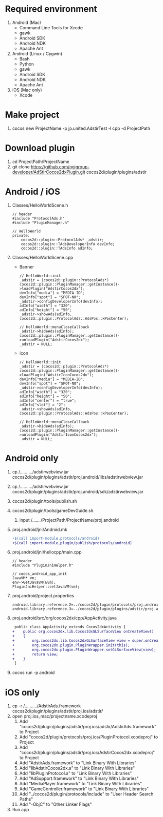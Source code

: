 Required environment
===================
1. Android (Mac)
    * Command Line Tools for Xcode
    * gawk
    * Android SDK
    * Android NDK
    * Apache Ant
2. Android (Linux / Cygwin)
    * Bash
    * Python
    * gawk
    * Android SDK
    * Android NDK
    * Apache Ant
3. iOS (Mac only)
    * Xcode

Make project
===================
1. cocos new ProjectName -p jp.united.AdstirTest -l cpp -d ProjectPath

Download plugin
===================
1. cd ProjectPath/ProjectName
2. git clone https://github.com/ngigroup-developer/AdStirCocos2dxPlugin.git cocos2d/plugin/plugins/adstir

Android / iOS
===================
1. Classes/HelloWorldScene.h

    ```
    // header
    #include "ProtocolAds.h"
    #include "PluginManager.h"
    ```
    ```
    // HelloWorld
    private:
        cocos2d::plugin::ProtocolAds* _adstir;
        cocos2d::plugin::TAdsDeveloperInfo devInfo;
        cocos2d::plugin::TAdsInfo adInfo;
    ```

2. Classes/HelloWorldScene.cpp
    * Banner

        ```
        // HelloWorld::init
        _adstir = (cocos2d::plugin::ProtocolAds*) cocos2d::plugin::PluginManager::getInstance()->loadPlugin("AdstirCocos2dx");
        devInfo["media"] = "MEDIA-ID";
        devInfo["spot"] = "SPOT-NO";
        _adstir->configDeveloperInfo(devInfo);
        adInfo["width"] = "320";
        adInfo["height"] = "50";
        _adstir->showAds(adInfo, cocos2d::plugin::ProtocolAds::AdsPos::kPosCenter);
        ```
        ```
        // HelloWorld::menuCloseCallback
        _adstir->hideAds(adInfo);
        cocos2d::plugin::PluginManager::getInstance()->unloadPlugin("AdstirCocos2dx");
        _adstir = NULL;
        ```
    * Icon

        ```
        // HelloWorld::init
        _adstir = (cocos2d::plugin::ProtocolAds*) cocos2d::plugin::PluginManager::getInstance()->loadPlugin("AdstirIconCocos2dx");
        devInfo["media"] = "MEDIA-ID";
        devInfo["spot"] = "SPOT-NO";
        _adstir->configDeveloperInfo(devInfo);
        adInfo["width"] = "320";
        adInfo["height"] = "50";
        adInfo["center"] = "true";
        adInfo["slot"] = "2";
        _adstir->showAds(adInfo, cocos2d::plugin::ProtocolAds::AdsPos::kPosCenter);
        ```
        ```
        // HelloWorld::menuCloseCallback
        _adstir->hideAds(adInfo);
        cocos2d::plugin::PluginManager::getInstance()->unloadPlugin("AdstirIconCocos2dx");
        _adstir = NULL;
        ```

Android only
===================
1. cp /........../adstirwebview.jar cocos2d/plugin/plugins/adstir/proj.android/libs/adstirwebview.jar
2. cp /........../adstirwebview.jar cocos2d/plugin/plugins/adstir/proj.android/sdk/adstirwebview.jar
3. cocos2d/plugin/tools/publish.sh
4. cocos2d/plugin/tools/gameDevGuide.sh
    1. input /......./ProjectPath/ProjectName/proj.android
5. proj.android/jni/Android.mk
    
    ```diff
    -$(call import-module,protocols/android)
    +$(call import-module,plugin/publish/protocols/android)
    ```
6. proj.android/jni/hellocpp/main.cpp
    
    ```
    // header
    #include "PluginJniHelper.h"
    ```
    ```
    // cocos_android_app_init
    JavaVM* vm;
    env->GetJavaVM(&vm);
    PluginJniHelper::setJavaVM(vm);
    ```
7. proj.android/project.properties

    ```
    android.library.reference.2=../cocos2d/plugin/protocols/proj.android
    android.library.reference.3=../cocos2d/plugin/plugins/adstir/proj.android
    ```
8. proj.android/src/org/cocos2dx/cpp/AppActivity.java

    ```diff
     public class AppActivity extends Cocos2dxActivity {
    +    public org.cocos2dx.lib.Cocos2dxGLSurfaceView onCreateView()
    +    {
    +        org.cocos2dx.lib.Cocos2dxGLSurfaceView view = super.onCreateView();
    +        org.cocos2dx.plugin.PluginWrapper.init(this);
    +        org.cocos2dx.plugin.PluginWrapper.setGLSurfaceView(view);
    +        return view;
    +    }
     }
    ```
9. cocos run -p android


iOS only
===================

1. cp -r /........../AdstirAds.framework cocos2d/plugin/plugins/adstir/proj.ios/adstir/
2. open proj.ios_mac/projectname.xcodeproj
    1. Add "cocos2d/plugin/plugins/adstir/proj.ios/adstir/AdstirAds.framework" to Project
    2. Add "cocos2d/plugin/protocols/proj.ios/PluginProtocol.xcodeproj" to Project
    3. Add "cocos2d/plugin/plugins/adstir/proj.ios/AdstirCocos2dx.xcodeproj" to Project
    4. Add "AdstirAds.framework" to "Link Binary With Libraries"
    5. Add "libAdstirCocos2dx.a" to "Link Binary With Libraries"
    6. Add "libPluginProtocol.a" to "Link Binary With Libraries"
    7. Add "AdSupport.framework" to "Link Binary With Libraries"
    8. Add "MediaPlayer.framework" to "Link Binary With Libraries"
    9. Add "GameController.framework" to "Link Binary With Libraries"
    10. Add "../cocos2d/plugin/protocols/include" to "User Header Search Paths"
    11. Add "-ObjC" to "Other Linker Flags"
3. Run app


